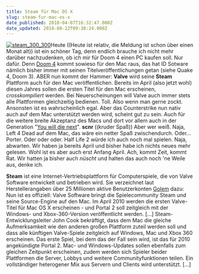 ```yaml
---
title: Steam für Mac OS X
slug: steam-fur-mac-os-x
date_published: 2010-04-07T16:32:47.000Z
date_updated: 2018-08-22T09:38:24.000Z
---
```


[![steam_300_300](//picdump.thafaker.de/2010/04/steam_300_300.jpg)](http://picdump.thafaker.de/2010/04/steam_300_300.jpg)Heute ((Heute ist relativ, die Meldung ist schon über einen Monat alt)) ist ein schöner Tag, denn endlich brauche ich nicht mehr darüber nachzudenken, ob ich mir für Doom 4 einen PC kaufen soll. Nur dafür. Denn [Doom 4](http://de.wikipedia.org/wiki/Doom#Doom_4) kommt sowieso für den Mac raus, das hat ID Sotware nämlich bisher immer mit seinen Titelveröffentlichungen getan (siehe Quake 4, Doom 3). ABER nun kommt der Hammer: **Valve** wird seine **Steam** Plattform auch für den Mac veröffentlichen. Bereits im April (also jetzt wohl) diesen Jahres sollen die ersten Titel für den Mac erscheinen, *crosskompiliert* werden. Bei Neuerscheinungen will Valve auch immer stets alle Plattformen gleichzeitig bedienen. Toll. Also wenn man gerne zockt. Ansonsten ist es wahrscheinlich egal. Aber das Counterstrike nun nativ auch auf dem Mac unterstützt werden wird, scheint gut zu sein. Auch für die weitere breite Akzeptanz des Macs und dort vor allem auch in der Generation "[You will die next](__GHOST_URL__/05/you-will-die-next)". **scnr** ((kruder Spaß)) Aber wer weiß. Naja, Left 4 Dead auf dem Mac, das wäre ein netter Spaß zwischendurch. Oder... Porter. Oder oder oder. Half Life 2 würde ich auch noch mal spielen. Naja, abwarten. Wir haben ja bereits April und bisher habe ich nichts neues mehr gelesen. Wohl ist es aber auch erst Anfang April. Ach, kommt Zeit, kommt Rat. Wir hatten ja bisher auch *nüscht* und halten das auch noch 'ne Weile aus, denke ich.

**Steam** ist eine Internet-Vertriebsplattform für Computerspiele,  die von Valve Software entwickelt  und betrieben wird. Sie verzeichnet laut Herstellerangaben über 25  Millionen aktive Benutzerkonten
[Golem](http://www.golem.de/1003/73690.html) dazu: Nun ist es offiziell: Valve Software bringt die  Spielecommunity Steam und seine Source-Engine  auf den Mac. Im April 2010 werden die ersten Valve-Titel für Mac OS X  erscheinen - und Portal 2 soll zeitgleich mit der Windows- und  Xbox-360-Version veröffentlicht werden. [...] Steam-Entwicklungsleiter John Cook bekräftigt, dass dem Mac die gleiche  Aufmerksamkeit wie den anderen großen Plattform zuteil werden soll und  dass alle künftigen Valve-Spiele zeitgleich auf Windows, Mac und Xbox  360 erscheinen. Das erste Spiel, bei dem das der Fall sein wird, ist das  für 2010 angekündigte Portal 2. Mac- und Windows-Updates sollen  ebenfalls zum gleichen Zeitpunkt erscheinen, zudem werden sich Spieler  beider Plattformen die Server, Lobbys und weitere Communityfunktionen  teilen. Ein vollständiger heterogener Mix aus Servern und Clients wird  unterstützt. [...]

